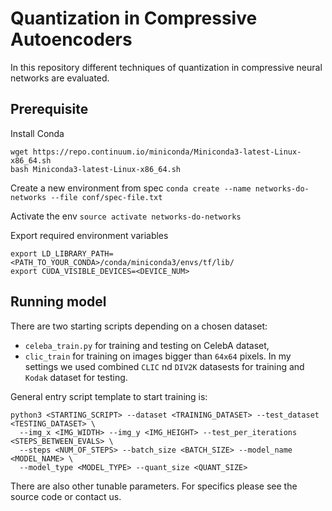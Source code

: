 # Quantization in Compressive Autoencoders
In this repository different techniques of quantization in compressive neural networks are evaluated.

## Prerequisite
Install Conda
```shell
wget https://repo.continuum.io/miniconda/Miniconda3-latest-Linux-x86_64.sh
bash Miniconda3-latest-Linux-x86_64.sh
```

Create a new environment from spec
`conda create --name networks-do-networks --file conf/spec-file.txt`

Activate the env
`source activate networks-do-networks`

Export required environment variables
```shell
export LD_LIBRARY_PATH=<PATH_TO_YOUR_CONDA>/conda/miniconda3/envs/tf/lib/ 
export CUDA_VISIBLE_DEVICES=<DEVICE_NUM>
```

## Running model
There are two starting scripts depending on a chosen dataset:
* `celeba_train.py` for training and testing on CelebA dataset,
* `clic_train` for training on images bigger than `64x64` pixels. In my settings we used combined `CLIC` nd `DIV2K` datasests for training and `Kodak` dataset for testing.

General entry script template to start training is:
```
python3 <STARTING_SCRIPT> --dataset <TRAINING_DATASET> --test_dataset <TESTING_DATASET> \
  --img_x <IMG_WIDTH> --img_y <IMG_HEIGHT> --test_per_iterations <STEPS_BETWEEN_EVALS> \
  --steps <NUM_OF_STEPS> --batch_size <BATCH_SIZE> --model_name <MODEL_NAME> \
  --model_type <MODEL_TYPE> --quant_size <QUANT_SIZE>
```

There are also other tunable parameters. For specifics please see the source code or contact us.